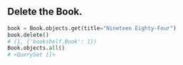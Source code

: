 ## Delete the Book.

```python
book = Book.objects.get(title="Nineteen Eighty-Four")
book.delete()
# (1, {'bookshelf.Book': 1})
Book.objects.all()
# <QuerySet []>
```
